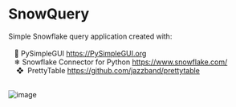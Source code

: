 # SnowQuery
Simple Snowflake query application created with: <br>
<br>
&nbsp;&nbsp;&nbsp;🐍 PySimpleGUI https://PySimpleGUI.org <br>
&nbsp;&nbsp;&nbsp;❄ Snowflake Connector for Python https://www.snowflake.com/ <br>
&nbsp;&nbsp;&nbsp;&nbsp;❖&nbsp;&nbsp;PrettyTable https://github.com/jazzband/prettytable <br>
<br>

![image](https://user-images.githubusercontent.com/11447810/191049877-b7f2d31b-3dd3-4841-add8-c8b7dfb08126.png)
